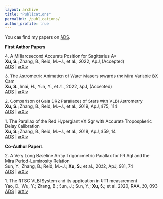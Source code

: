 ```yaml
---
layout: archive
title: "Publications"
permalink: /publications/
author_profile: true
---
```



You can find my papers on [ADS](https://ui.adsabs.harvard.edu/user/libraries/rtQieQ78T6Gt9lTdfYtNQA).

**First Author Papers**

4\. A Milliarcsecond Accurate Position for Sagittarius A* <br />
**Xu, S.**; Zhang, B., Reid, M.~J., et al., 2022, ApJ, (Accepted) <br />
[ADS]() | [arXiv](https://arxiv.org/abs/2210.03390)

3\. The Astrometric Animation of Water Masers towards the Mira Variable BX Cam <br />
**Xu, S.**, Imai, H., Yun, Y., et al., 2022, ApJ, (Accepted) <br />
[ADS](https://ui.adsabs.harvard.edu/abs/2022arXiv221002812X/abstract) | [arXiv](https://arxiv.org/abs/2210.02812)

2\. Comparison of Gaia DR2 Parallaxes of Stars with VLBI Astrometry <br />
**Xu, S.**; Zhang, B., Reid, M.~J., et al., 2019, ApJ, 875, 114 <br />
[ADS](https://ui.adsabs.harvard.edu/abs/2019ApJ...875..114X/abstract) | [arXiv](https://arxiv.org/abs/1903.04105)

1\. The Parallax of the Red Hypergiant VX Sgr with Accurate Tropospheric Delay Calibration <br />
**Xu, S.**; Zhang, B., Reid, M.~J., et al., 2018, ApJ, 859, 14 <br />
[ADS](https://ui.adsabs.harvard.edu/abs/2018ApJ...859...14X/abstract) | [arXiv](https://arxiv.org/abs/1804.00894)



**Co-Author Papers**

2\. A Very Long Baseline Array Trigonometric Parallax for RR Aql and the Mira Period-Luminosity Relation <br />
Sun, Y.;  Zhang, B.; Reid, M.~J.;  **Xu, S.**;  et al., 2022, ApJ, 931, 74 <br />
[ADS](https://ui.adsabs.harvard.edu/abs/2022ApJ...931...74S/abstract) | [arXiv](https://arxiv.org/abs/2205.11922)

1\. The NTSC VLBI System and its application in UT1 measurement  <br />
Yao, D.; Wu, Y.;  Zhang, B.;  Sun, J.;  Sun, Y.;  **Xu, S.**; et al. 2020, RAA, 20, 093 <br />
[ADS](https://ui.adsabs.harvard.edu/abs/2020RAA....20...93Y/abstract) | [arXiv](https://arxiv.org/abs/2002.07404)
